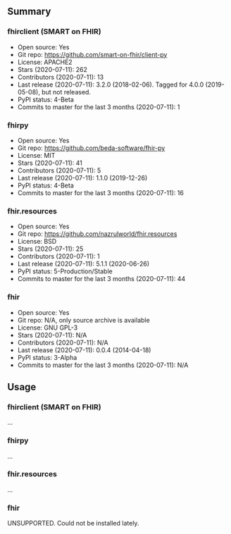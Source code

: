 ## Summary

### fhirclient (SMART on FHIR)

- Open source: Yes
- Git repo: https://github.com/smart-on-fhir/client-py
- License: APACHE2
- Stars (2020-07-11): 262
- Contributors (2020-07-11): 13
- Last release (2020-07-11): 3.2.0 (2018-02-06). Tagged for 4.0.0 (2019-05-08), but not released.
- PyPI status: 4-Beta
- Commits to master for the last 3 months (2020-07-11): 1

### fhirpy

- Open source: Yes
- Git repo: https://github.com/beda-software/fhir-py
- License: MIT
- Stars (2020-07-11): 41
- Contributors (2020-07-11): 5
- Last release (2020-07-11): 1.1.0 (2019-12-26)
- PyPI status: 4-Beta
- Commits to master for the last 3 months (2020-07-11): 16

### fhir.resources

- Open source: Yes
- Git repo: https://github.com/nazrulworld/fhir.resources
- License: BSD
- Stars (2020-07-11): 25
- Contributors (2020-07-11): 1
- Last release (2020-07-11): 5.1.1 (2020-06-26)
- PyPI status: 5-Production/Stable
- Commits to master for the last 3 months (2020-07-11): 44

### fhir

- Open source: Yes
- Git repo: N/A, only source archive is available
- License: GNU GPL-3
- Stars (2020-07-11): N/A
- Contributors (2020-07-11): N/A
- Last release (2020-07-11): 0.0.4 (2014-04-18)
- PyPI status: 3-Alpha
- Commits to master for the last 3 months (2020-07-11): N/A


## Usage

### fhirclient (SMART on FHIR)

...

### fhirpy

...

### fhir.resources

...

### fhir

UNSUPPORTED. Could not be installed lately.
